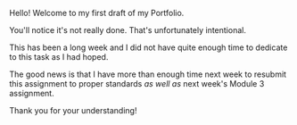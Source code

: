 Hello! Welcome to my first draft of my Portfolio.

You'll notice it's not really done. That's unfortunately intentional.

This has been a long week and I did not have quite enough time to dedicate to this task as I had hoped.

The good news is that I have more than enough time next week to resubmit this assignment to proper standards *as well as* next week's Module 3 assignment.

Thank you for your understanding!